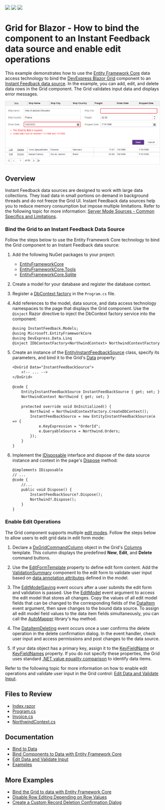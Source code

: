 <!-- default badges list -->
![](https://img.shields.io/endpoint?url=https://codecentral.devexpress.com/api/v1/VersionRange/617333248/23.1.3%2B)
[![](https://img.shields.io/badge/Open_in_DevExpress_Support_Center-FF7200?style=flat-square&logo=DevExpress&logoColor=white)](https://supportcenter.devexpress.com/ticket/details/T1155154)
[![](https://img.shields.io/badge/📖_How_to_use_DevExpress_Examples-e9f6fc?style=flat-square)](https://docs.devexpress.com/GeneralInformation/403183)
<!-- default badges end -->
# Grid for Blazor - How to bind the component to an Instant Feedback data source and enable edit operations

This example demonstrates how to use the [Entity Framework Core](https://learn.microsoft.com/en-us/ef/core/) data access technology to bind the [DevExpress Blazor Grid](https://docs.devexpress.com/Blazor/403143/grid) component to an [Instant Feedback data source](https://docs.devexpress.com/Blazor/403737/grid/bind-to-data#large-data-server-mode-sources). In the example, you can add, edit, and delete data rows in the Grid component. The Grid validates input data and displays error messages.

![Bind the Grid to an Instant Feedback Data Source](bind-to-instant-feedback-data-source.png)

## Overview

Instant Feedback data sources are designed to work with large data collections. They load data in small portions on demand in background threads and do not freeze the Grid UI. Instant Feedback data sources help you to reduce memory consumption but impose multiple limitations. Refer to the following topic for more information: [Server Mode Sources - Common Specifics and Limitations](https://docs.devexpress.com/Blazor/403737/grid/bind-to-data#common-specifics-and-limitations).

### Bind the Grid to an Instant Feedback Data Source

Follow the steps below to use the Entity Framework Core technology to bind the Grid component to an Instant Feedback data source:

1. Add the following NuGet packages to your project:

    * [EntityFrameworkCore](https://www.nuget.org/packages/Microsoft.EntityFrameworkCore)
    * [EntityFrameworkCore.Tools](https://www.nuget.org/packages/Microsoft.EntityFrameworkCore.Tools/)
    * [EntityFrameworkCore.Sqlite](https://www.nuget.org/packages/Microsoft.EntityFrameworkCore.Sqlite/)

2. Create a model for your database and register the database context.
3. Register a [DbContext factory](https://learn.microsoft.com/en-us/ef/core/dbcontext-configuration/#using-a-dbcontext-factory-eg-for-blazor) in the `Program.cs` file.
4. Add references to the model, data source, and data access technology namespaces to the page that displays the Grid component. Use the `@inject` Razor directive to inject the DbContext factory service into the component: 

    ```razor
    @using InstantFeedback.Models;
    @using Microsoft.EntityFrameworkCore
    @using DevExpress.Data.Linq
    @inject IDbContextFactory<NorthwindContext> NorthwindContextFactory
    ```
5. Create an instance of the [EntityInstantFeedbackSource](https://docs.devexpress.com/CoreLibraries/DevExpress.Data.Linq.EntityInstantFeedbackSource) class, specify its parameters, and bind it to the Grid's [Data](https://docs.devexpress.com/Blazor/DevExpress.Blazor.DxGrid.Data) property:

    ```razor
    <DxGrid Data="InstantFeedbackSource">
        <!-- ... -->
    </DxGrid>

    @code {
        EntityInstantFeedbackSource InstantFeedbackSource { get; set; }
        NorthwindContext Northwind { get; set; }

        protected override void OnInitialized() {
            Northwind = NorthwindContextFactory.CreateDbContext();
            InstantFeedbackSource = new EntityInstantFeedbackSource(e => {
                e.KeyExpression = "OrderId";
                e.QueryableSource = Northwind.Orders;
            });
        }
    }
    ```
6. Implement the [IDisposable](https://learn.microsoft.com/en-us/dotnet/api/system.idisposable?view=net-7.0) interface and dispose of the data source instance and context in the page's [Dispose](https://learn.microsoft.com/en-us/dotnet/api/system.idisposable.dispose?view=net-7.0) method:

    ```razor
    @implements IDisposable
    // ...
    @code {
        //...
        public void Dispose() {
            InstantFeedbackSource?.Dispose();
            Northwind?.Dispose();
        }
    }
    ```

### Enable Edit Operations

The Grid component supports multiple [edit modes](https://docs.devexpress.com/Blazor/403454/grid/edit-data-and-validate-input#edit-modes). Follow the steps below to allow users to edit grid data in edit form mode:

1. Declare a [DxGridCommandColumn](https://docs.devexpress.com/Blazor/DevExpress.Blazor.DxGridCommandColumn) object in the Grid's [Columns](https://docs.devexpress.com/Blazor/DevExpress.Blazor.DxGrid.Columns) template. This column displays the predefined **New**, **Edit**, and **Delete** command buttons.

2. Use the [EditFormTemplate](https://docs.devexpress.com/Blazor/DevExpress.Blazor.DxGrid.EditFormTemplate) property to define edit form content. Add the [ValidationSummary](https://learn.microsoft.com/en-us/dotnet/api/microsoft.aspnetcore.components.forms.validationsummary?view=aspnetcore-7.0) component to the edit form to validate user input based on [data annotation attributes](https://learn.microsoft.com/en-us/aspnet/core/mvc/models/validation?view=aspnetcore-7.0) defined in the model.

3. The [EditModelSaving](https://docs.devexpress.com/Blazor/DevExpress.Blazor.DxGrid.EditModelSaving) event occurs after a user submits the edit form and validation is passed. Use the [EditModel](https://docs.devexpress.com/Blazor/DevExpress.Blazor.GridEditModelSavingEventArgs.EditModel) event argument to access the edit model that stores all changes. Copy the values of all edit model fields that can be changed to the corresponding fields of the [DataItem](https://docs.devexpress.com/Blazor/DevExpress.Blazor.GridEditModelSavingEventArgs.DataItem) event argument, then save changes to the bound data source. To assign all edit model field values to the data item fields simultaneously, you can call the [AutoMapper](https://github.com/AutoMapper/AutoMapper) library's `Map` method.

4. The [DataItemDeleting](https://docs.devexpress.com/Blazor/DevExpress.Blazor.DxGrid.DataItemDeleting) event occurs once a user confirms the delete operation in the delete confirmation dialog. In the event handler, check user input and access permissions and post changes to the data source.

5. If your data object has a primary key, assign it to the [KeyFieldName](https://docs.devexpress.com/Blazor/DevExpress.Blazor.DxGrid.KeyFieldName) or [KeyFieldNames](https://docs.devexpress.com/Blazor/DevExpress.Blazor.DxGrid.KeyFieldNames) property. If you do not specify these properties, the Grid uses standard [.NET value equality comparison](https://learn.microsoft.com/en-us/dotnet/csharp/programming-guide/statements-expressions-operators/equality-comparisons) to identify data items.

Refer to the following topic for more information on how to enable edit operations and validate user input in the Grid control: [Edit Data and Validate Input](https://docs.devexpress.com/Blazor/403454/grid/edit-data-and-validate-input).

## Files to Review

- [Index.razor](./CS/Pages/Index.razor)
- [Program.cs](./CS/Program.cs)
- [Invoice.cs](./CS/Models/Invoice.cs)
- [NorthwindContext.cs](./CS/Models/NorthwindContext.cs)

## Documentation

- [Bind to Data](https://docs.devexpress.com/Blazor/403737/grid/bind-to-data)
- [Bind Components to Data with Entity Framework Core](https://docs.devexpress.com/Blazor/403167/common-concepts/bind-data-grid-to-data-from-entity-framework-core)
- [Edit Data and Validate Input](https://docs.devexpress.com/Blazor/403454/grid/edit-data-and-validate-input)
- [Examples](https://docs.devexpress.com/Blazor/404035/grid/examples)

## More Examples

- [Bind the Grid to data with Entity Framework Core](https://github.com/DevExpress-Examples/blazor-dxgrid-bind-to-data-with-entity-framework-core)
- [Disable Row Editing Depending on Row Values](https://github.com/DevExpress-Examples/blazor-dxgrid-disable-editing-for-several-rows)
- [Create a Custom Record Deletion Confirmation Dialog](https://github.com/DevExpress-Examples/blazor-dxgrid-show-custom-confirmation-dialog)
